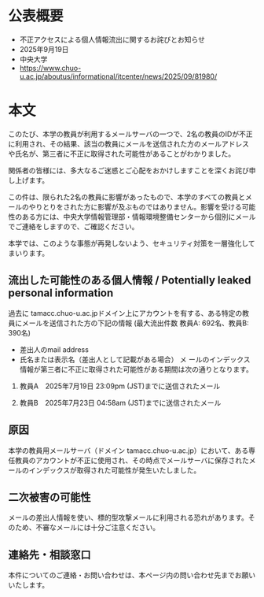 # 公表概要
- 不正アクセスによる個人情報流出に関するお詫びとお知らせ
- 2025年9月19日
- 中央大学
- https://www.chuo-u.ac.jp/aboutus/informational/itcenter/news/2025/09/81980/

# 本文
このたび、本学の教員が利用するメールサーバの一つで、2名の教員のIDが不正に利用され、その結果、該当の教員にメールを送信された方のメールアドレスや氏名が、第三者に不正に取得された可能性があることがわかりました。

関係者の皆様には、多大なるご迷惑とご心配をおかけしますことを深くお詫び申し上げます。

この件は、限られた2名の教員に影響があったもので、本学のすべての教員とメールのやりとりをされた方に影響が及ぶものではありません。影響を受ける可能性のある方には、中央大学情報管理部・情報環境整備センターから個別にメールでご連絡をしますので、ご確認ください。

本学では、このような事態が再発しないよう、セキュリティ対策を一層強化してまいります。

## 流出した可能性のある個人情報 / Potentially leaked personal information
過去に tamacc.chuo-u.ac.jpドメイン上にアカウントを有する、ある特定の教員にメールを送信された方の下記の情報 (最大流出件数 教員A: 692名、教員B: 390名)

- 差出人のmail address
- 氏名または表示名（差出人として記載がある場合）
メ
ールのインデックス情報が第三者に不正に取得された可能性がある期間は次の通りとなります。

1. 教員A　2025年7月19日 23:09pm (JST)までに送信されたメール

2. 教員B　2025年7月23日 04:58am (JST)までに送信されたメール

## 原因
本学の教員用メールサーバ（ドメイン tamacc.chuo-u.ac.jp）において、ある専任教員のアカウントが不正に使用され、その時点でメールサーバに保存されたメールのインデックスが取得された可能性が発生いたしました。

## 二次被害の可能性
メールの差出人情報を使い、標的型攻撃メールに利用される恐れがあります。そのため、不審なメールには十分ご注意ください。

## 連絡先・相談窓口
本件についてのご連絡・お問い合わせは、本ページ内の問い合わせ先までお願いいたします。
